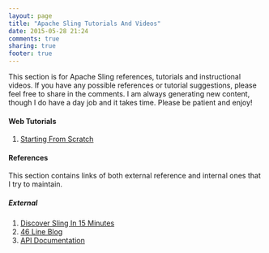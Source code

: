 ```yaml
---
layout: page
title: "Apache Sling Tutorials And Videos"
date: 2015-05-28 21:24
comments: true
sharing: true
footer: true
---
```

This section is for Apache Sling references, tutorials and instructional videos. If you have any possible references or tutorial suggestions, please feel free to share in the comments. I am always generating new content, though I do have a day job and it takes time. Please be patient and enjoy!

#### Web Tutorials

1. [Starting From Scratch](/labs-and-tutorials/sling/starting-from-scratch)

#### References
This section contains links of both external reference and internal ones that I try to maintain.

##### External
1.	[Discover Sling In 15 Minutes](http://sling.apache.org/documentation/getting-started/discover-sling-in-15-minutes.html)
2.  [46 Line Blog](http://sling.apache.org/documentation/tutorials-how-tos/46-line-blog.html)
3.  [API Documentation](http://sling.apache.org/apidocs/sling7/index.html)